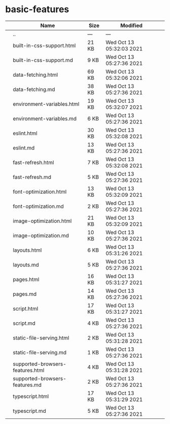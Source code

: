 # basic-features

<table><thead><tr class="header"><th></th><th>Name</th><th>Size</th><th>Modified</th><th></th></tr></thead><tbody><tr class="odd"><td></td><td><span class="goup">..</span></td><td>—</td><td>—</td><td></td></tr><tr class="even"><td></td><td><span class="name">built-in-css-support.html</span></td><td>21 KB</td><td>Wed Oct 13 05:32:03 2021</td><td></td></tr><tr class="odd"><td></td><td><span class="name">built-in-css-support.md</span></td><td>9 KB</td><td>Wed Oct 13 05:27:36 2021</td><td></td></tr><tr class="even"><td></td><td><span class="name">data-fetching.html</span></td><td>69 KB</td><td>Wed Oct 13 05:32:06 2021</td><td></td></tr><tr class="odd"><td></td><td><span class="name">data-fetching.md</span></td><td>38 KB</td><td>Wed Oct 13 05:27:36 2021</td><td></td></tr><tr class="even"><td></td><td><span class="name">environment-variables.html</span></td><td>19 KB</td><td>Wed Oct 13 05:32:07 2021</td><td></td></tr><tr class="odd"><td></td><td><span class="name">environment-variables.md</span></td><td>6 KB</td><td>Wed Oct 13 05:27:36 2021</td><td></td></tr><tr class="even"><td></td><td><span class="name">eslint.html</span></td><td>30 KB</td><td>Wed Oct 13 05:32:08 2021</td><td></td></tr><tr class="odd"><td></td><td><span class="name">eslint.md</span></td><td>13 KB</td><td>Wed Oct 13 05:27:36 2021</td><td></td></tr><tr class="even"><td></td><td><span class="name">fast-refresh.html</span></td><td>7 KB</td><td>Wed Oct 13 05:32:08 2021</td><td></td></tr><tr class="odd"><td></td><td><span class="name">fast-refresh.md</span></td><td>5 KB</td><td>Wed Oct 13 05:27:36 2021</td><td></td></tr><tr class="even"><td></td><td><span class="name">font-optimization.html</span></td><td>13 KB</td><td>Wed Oct 13 05:32:09 2021</td><td></td></tr><tr class="odd"><td></td><td><span class="name">font-optimization.md</span></td><td>2 KB</td><td>Wed Oct 13 05:27:36 2021</td><td></td></tr><tr class="even"><td></td><td><span class="name">image-optimization.html</span></td><td>21 KB</td><td>Wed Oct 13 05:32:09 2021</td><td></td></tr><tr class="odd"><td></td><td><span class="name">image-optimization.md</span></td><td>10 KB</td><td>Wed Oct 13 05:27:36 2021</td><td></td></tr><tr class="even"><td></td><td><span class="name">layouts.html</span></td><td>6 KB</td><td>Wed Oct 13 05:31:26 2021</td><td></td></tr><tr class="odd"><td></td><td><span class="name">layouts.md</span></td><td>5 KB</td><td>Wed Oct 13 05:27:36 2021</td><td></td></tr><tr class="even"><td></td><td><span class="name">pages.html</span></td><td>16 KB</td><td>Wed Oct 13 05:31:27 2021</td><td></td></tr><tr class="odd"><td></td><td><span class="name">pages.md</span></td><td>14 KB</td><td>Wed Oct 13 05:27:36 2021</td><td></td></tr><tr class="even"><td></td><td><span class="name">script.html</span></td><td>17 KB</td><td>Wed Oct 13 05:31:27 2021</td><td></td></tr><tr class="odd"><td></td><td><span class="name">script.md</span></td><td>4 KB</td><td>Wed Oct 13 05:27:36 2021</td><td></td></tr><tr class="even"><td></td><td><span class="name">static-file-serving.html</span></td><td>2 KB</td><td>Wed Oct 13 05:31:28 2021</td><td></td></tr><tr class="odd"><td></td><td><span class="name">static-file-serving.md</span></td><td>1 KB</td><td>Wed Oct 13 05:27:36 2021</td><td></td></tr><tr class="even"><td></td><td><span class="name">supported-browsers-features.html</span></td><td>4 KB</td><td>Wed Oct 13 05:31:28 2021</td><td></td></tr><tr class="odd"><td></td><td><span class="name">supported-browsers-features.md</span></td><td>2 KB</td><td>Wed Oct 13 05:27:36 2021</td><td></td></tr><tr class="even"><td></td><td><span class="name">typescript.html</span></td><td>17 KB</td><td>Wed Oct 13 05:31:29 2021</td><td></td></tr><tr class="odd"><td></td><td><span class="name">typescript.md</span></td><td>5 KB</td><td>Wed Oct 13 05:27:36 2021</td><td></td></tr></tbody></table>
